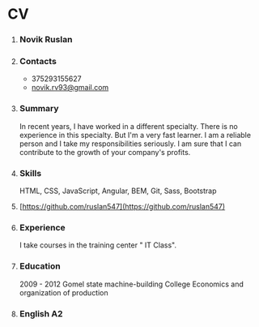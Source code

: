 # CV

1. ### Novik Ruslan
2. ### Сontacts

    - 375293155627
    - novik.rv93@gmail.com
3. ### Summary

    In recent years, I have worked in a different specialty. There is no experience in this specialty. But I'm a very fast learner. I am a reliable person and I take my responsibilities seriously. I am sure that I can contribute to the growth of your company's profits.
4. ### Skills

    HTML, CSS, JavaScript, Angular, BEM,  Git, Sass, Bootstrap
5. [https://github.com/ruslan547](https://github.com/ruslan547)
6. ### Experience

    I take courses in the training center " IT Class".
7. ### Education

    2009 - 2012
    Gomel state machine-building College
    Economics and organization of production
8. ### English A2
